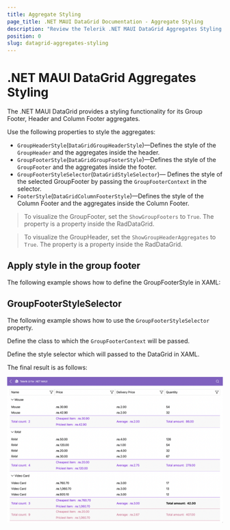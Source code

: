 ```yaml
---
title: Aggregate Styling
page_title: .NET MAUI DataGrid Documentation - Aggregate Styling
description: "Review the Telerik .NET MAUI DataGrid Aggregates Styling documentation article to learn more about all built in Aggregate Styling functions you can use."
position: 0
slug: datagrid-aggregates-styling
---
```


# .NET MAUI DataGrid Aggregates Styling

The .NET MAUI DataGrid provides a styling functionality for its Group Footer, Header and Column Footer aggregates.

Use the following properties to style the aggregates:

* `GroupHeaderStyle`(`DataGridGroupHeaderStyle`)&mdash;Defines the style of the `GroupHeader` and the aggregates inside the header.
* `GroupFooterStyle`(`DataGridGroupFooterStyle`)&mdash;Defines the style of the `GroupFooter` and the aggregates inside the footer.
* `GroupFooterStyleSelector`(`DataGridStyleSelector`)&mdash; Defines the style of the selected GroupFooter by passing the `GroupFooterContext` in the selector.
* `FooterStyle`(`DataGridColumnFooterStyle`)&mdash;Defines the style of the Column Footer and the aggregates inside the Column Footer. 

> To visualize the GroupFooter, set the `ShowGroupFooters` to `True`. The property is a property inside the RadDataGrid.

> To visualize the GroupHeader, set the `ShowGroupHeaderAggregates` to `True`. The property is a property inside the RadDataGrid.

## Apply style in the group footer

The following example shows how to define the GroupFooterStyle in XAML:

<snippet id='datagrid-group-aggregate-styling-example'/>

## GroupFooterStyleSelector

The following example shows how to use the `GroupFooterStyleSelector` property.

Define the class to which the `GroupFooterContext` will be passed.

<snippet id='datagrid-group-aggregate-style-selector'/>

Define the style selector which will passed to the DataGrid in XAML.

<snippet id='datagrid-group-aggregate-style-selector-xaml'/>

The final result is as follows:

![Group Aggregate Style](../images/datagrid-grouping-aggregates.png)
